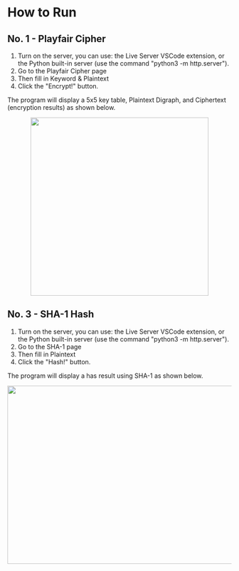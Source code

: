 # How to Run

## No. 1 - Playfair Cipher

1.  Turn on the server, you can use: the Live Server VSCode extension, or the Python built-in server (use the command "python3 -m http.server").
2.  Go to the Playfair Cipher page
3.  Then fill in Keyword & Plaintext
4.  Click the "Encrypt!" button.

The program will display a 5x5 key table, Plaintext Digraph, and Ciphertext (encryption results) as shown below.

<p align="center">
<img src="https://user-images.githubusercontent.com/67728406/208257445-0a4e3494-4514-4ae6-96d4-8a910a7128c9.png" width="400" height="400" />
</p>

## No. 3 - SHA-1 Hash
1.  Turn on the server, you can use: the Live Server VSCode extension, or the Python built-in server (use the command "python3 -m http.server").
2.  Go to the SHA-1 page 
3.  Then fill in Plaintext
4.  Click the "Hash!" button. 

The program will display a has result using SHA-1 as shown below.
<p align="center">
<img src="https://user-images.githubusercontent.com/63279983/208408418-4688002f-66a8-4815-8954-3bcbec5fa747.png" width="1500" height="400" />
</p>
